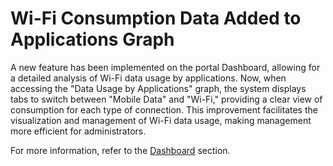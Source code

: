 # Wi-Fi Consumption Data Added to Applications Graph

A new feature has been implemented on the portal Dashboard, allowing for a detailed analysis of Wi-Fi data usage by applications. Now, when accessing the "Data Usage by Applications" graph, the system displays tabs to switch between "Mobile Data" and "Wi-Fi," providing a clear view of consumption for each type of connection. This improvement facilitates the visualization and management of Wi-Fi data usage, making management more efficient for administrators.

For more information, refer to the [Dashboard](../../portal/dashboard.md) section.
